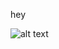 hey

![alt text](https://lh3.googleusercontent.com/proxy/FDUE3fYD6z61yp55V4g5QR6wF_0nQht_O91xkKH1yCr9L9l8oCssdDWxBKIbac8wCaXocOT_Lvn7-qdzgjOWOWvgFQBzd89DFQ0VjI2Ko3KKihXpHqgLVVnRWZt0ULOKY2-_Q_JApA)
